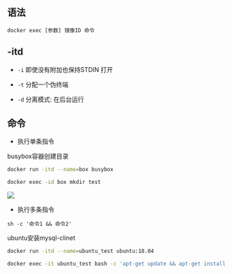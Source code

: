 <!--
 * @Description: 
 * @Version: 1.0
 * @Author: DaLao
 * @Email: dalao_li@163.com
 * @Date: 2022-01-12 04:30:33
 * @LastEditors: DaLao
 * @LastEditTime: 2022-01-12 04:38:46
-->


## 语法

```
docker exec [参数] 镜像ID 命令
```

## -itd

- `-i` 即使没有附加也保持STDIN 打开

- `-t` 分配一个伪终端
  
- `-d` 分离模式: 在后台运行


## 命令

- 执行单条指令

busybox容器创建目录

```sh
docker run -itd --name=box busybox 

docker exec -id box mkdir test
```
![](https://cdn.hurra.ltd/img/20220112043735.png)

- 执行多条指令

`sh -c '命令1 && 命令2'`

ubuntu安装mysql-clinet

```sh
docker run -itd --name=ubuntu_test ubuntu:18.04

docker exec -it ubuntu_test bash -c 'apt-get update && apt-get install -y mysql-client'
```